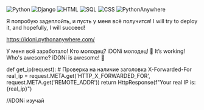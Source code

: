 ![Python](https://img.shields.io/badge/Python-3776AB?style=for-the-badge&logo=python&logoColor=white)
![Django](https://img.shields.io/badge/Django-092E20?style=for-the-badge&logo=django&logoColor=white)
![HTML](https://img.shields.io/badge/HTML5-E34F26?style=for-the-badge&logo=html5&logoColor=white)
![SQL](https://img.shields.io/badge/SQL-4479A1?style=for-the-badge&logo=sql&logoColor=white)
![CSS](https://img.shields.io/badge/CSS-1572B6?style=for-the-badge&logo=css3&logoColor=white)
![PythonAnywhere](https://img.shields.io/badge/PythonAnywhere-3776AB?style=for-the-badge&logo=python&logoColor=white)



Я попробую задеплойть, и пусть у меня всё получится!
I will try to deploy it, and hopefully, I will succeed!

https://idoni.pythonanywhere.com/

У меня всё заработало! Кто молодец? iDONi молодец! 🎉
It’s working! Who's awesome? iDONi is awesome! 🎉


def get_ip(request):
    # Проверка на наличие заголовка X-Forwarded-For
    real_ip = request.META.get('HTTP_X_FORWARDED_FOR', request.META.get('REMOTE_ADDR'))
    return HttpResponse(f"Your real IP is: {real_ip}")

//iDONi изучай

